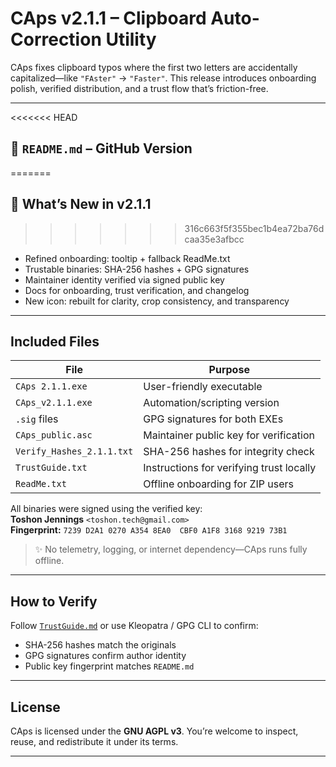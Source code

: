 # CAps v2.1.1 – Clipboard Auto-Correction Utility

CAps fixes clipboard typos where the first two letters are accidentally capitalized—like `"FAster"` → `"Faster"`. 
This release introduces onboarding polish, verified distribution, and a trust flow that’s friction-free.

---

<<<<<<< HEAD
## 📘 `README.md` – GitHub Version
=======
## 🔧 What’s New in v2.1.1
>>>>>>> 316c663f5f355bec1b4ea72ba76dcaa35e3afbcc

- Refined onboarding: tooltip + fallback ReadMe.txt
- Trustable binaries: SHA-256 hashes + GPG signatures
- Maintainer identity verified via signed public key
- Docs for onboarding, trust verification, and changelog
- New icon: rebuilt for clarity, crop consistency, and transparency

---

## Included Files

| File                     | Purpose                                 |
|--------------------------|------------------------------------------|
| `CAps 2.1.1.exe`         | User-friendly executable                 |
| `CAps_v2.1.1.exe`        | Automation/scripting version             |
| `.sig` files             | GPG signatures for both EXEs             |
| `CAps_public.asc`        | Maintainer public key for verification   |
| `Verify_Hashes_2.1.1.txt`| SHA-256 hashes for integrity check       |
| `TrustGuide.txt`         | Instructions for verifying trust locally |
| `ReadMe.txt`             | Offline onboarding for ZIP users         |

All binaries were signed using the verified key:  
**Toshon Jennings** `<toshon.tech@gmail.com>`  
**Fingerprint:** `7239 D2A1 0270 A354 8EA0  CBF0 A1F8 3168 9219 73B1`

> ✨ No telemetry, logging, or internet dependency—CAps runs fully offline.

---

## How to Verify

Follow [`TrustGuide.md`](https://github.com/toshon-jennings/DoubleCapsCorrect/blob/main/docs/TrustGuide.md) or use Kleopatra / GPG CLI to confirm:

- SHA-256 hashes match the originals
- GPG signatures confirm author identity
- Public key fingerprint matches `README.md`

---

## License

CAps is licensed under the **GNU AGPL v3**. You’re welcome to inspect, reuse, and redistribute it under its terms.

---
